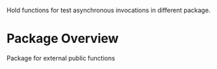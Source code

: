Hold functions for test asynchronous invocations in different package.

# Package Overview
Package for external public functions
